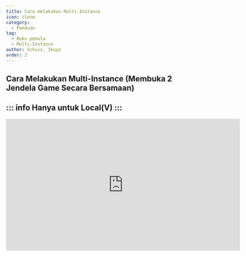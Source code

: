```yaml
---
title: Cara melakukan Multi-Instance
icon: clone
category:
  - Panduan
tag:
  - Buku pemula
  - Multi-Instance
author: Schvis, Ikuyo
order: 2
---
```


## Cara Melakukan Multi-Instance (Membuka 2 Jendela Game Secara Bersamaan)
::: info Hanya untuk Local(V)
:::
---
<div class="iframe-container"><iframe width="640" height="360" src="https://www.youtube.com/embed/pSAxKoneT64" title="Multi-Instance V (Updated)" frameborder="0" allow="accelerometer; autoplay; clipboard-write; encrypted-media; gyroscope; picture-in-picture; web-share" allowfullscreen></iframe></div>
